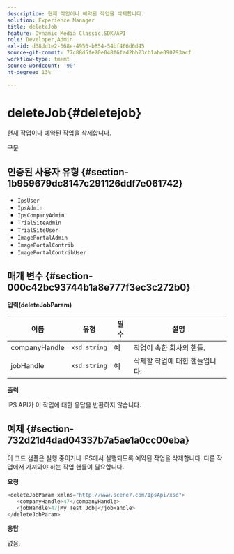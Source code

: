 ```yaml
---
description: 현재 작업이나 예약된 작업을 삭제합니다.
solution: Experience Manager
title: deleteJob
feature: Dynamic Media Classic,SDK/API
role: Developer,Admin
exl-id: d38dd1e2-668e-4956-b854-54bf466d6d45
source-git-commit: 77c88d5fe20e048f6fad2bb23cb1abe090793acf
workflow-type: tm+mt
source-wordcount: '90'
ht-degree: 13%

---
```


# deleteJob{#deletejob}

현재 작업이나 예약된 작업을 삭제합니다.

구문

## 인증된 사용자 유형 {#section-1b959679dc8147c291126ddf7e061742}

* `IpsUser`
* `IpsAdmin`
* `IpsCompanyAdmin`
* `TrialSiteAdmin`
* `TrialSiteUser`
* `ImagePortalAdmin`
* `ImagePortalContrib`
* `ImagePortalContribUser`

## 매개 변수 {#section-000c42bc93744b1a8e777f3ec3c272b0}

**입력(deleteJobParam)**

| 이름 | 유형 | 필수 | 설명 |
|---|---|---|---|
| companyHandle | `xsd:string` | 예 | 작업이 속한 회사의 핸들. |
| jobHandle | `xsd:string` | 예 | 삭제할 작업에 대한 핸들입니다. |

**출력**

IPS API가 이 작업에 대한 응답을 반환하지 않습니다.

## 예제 {#section-732d21d4dad04337b7a5ae1a0cc00eba}

이 코드 샘플은 실행 중이거나 IPS에서 실행되도록 예약된 작업을 삭제합니다. 다른 작업에서 가져와야 하는 작업 핸들이 필요합니다.

**요청**

```java
<deleteJobParam xmlns="http://www.scene7.com/IpsApi/xsd">
   <companyHandle>47</companyHandle>
   <jobHandle>47|My Test Job|</jobHandle>
</deleteJobParam>
```

**응답**

없음.
